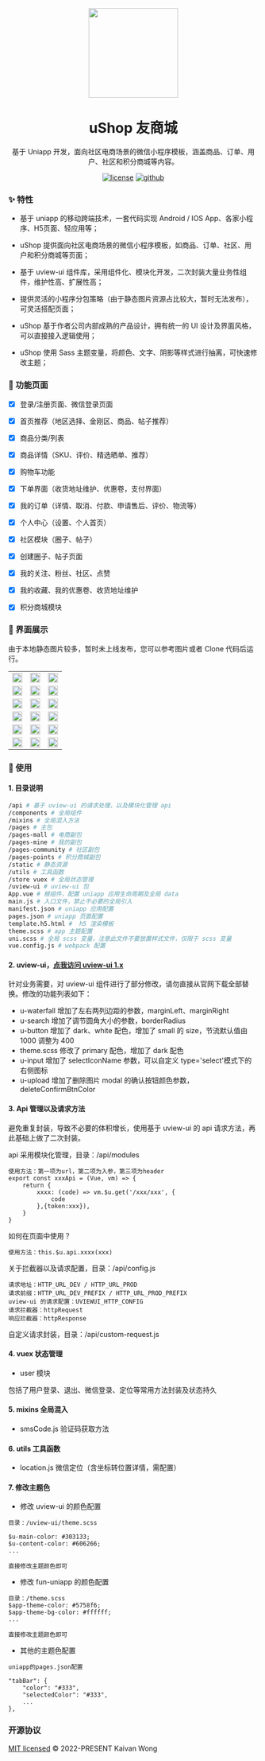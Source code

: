 <div align="center">
  <a href="https://github.com/kaivanwong/u-shop" target="_blank">
    <img width="180" src="./static/app/logo.png"/>
  </a>
</div>

<div align="center">
  <h1>uShop 友商城</h1>
  <div>
  
  基于 Uniapp 开发，面向社区电商场景的微信小程序模板，涵盖商品、订单、用户、社区和积分商城等内容。

[![license](https://img.shields.io/github/license/kaivanwong/u-shop)](./LICENSE)
[![github](https://img.shields.io/github/package-json/v/kaivanwong/u-shop)](https://github.com/kaivanwong/u-shop)

  </div>
</div>

### ✨ 特性

- 基于 uniapp 的移动跨端技术，一套代码实现 Android / IOS App、各家小程序、H5页面、轻应用等；

- uShop 提供面向社区电商场景的微信小程序模板，如商品、订单、社区、用户和积分商城等页面；

- 基于 uview-ui 组件库，采用组件化、模块化开发，二次封装大量业务性组件，维护性高、扩展性高；

- 提供灵活的小程序分包策略（由于静态图片资源占比较大，暂时无法发布），可灵活搭配页面；

- uShop 基于作者公司内部成熟的产品设计，拥有统一的 UI 设计及界面风格，可以直接接入逻辑使用；

- uShop 使用 Sass 主题变量，将颜色、文字、阴影等样式进行抽离，可快速修改主题；


### 📌 功能页面

- [x] 登录/注册页面、微信登录页面

- [x] 首页推荐（地区选择、金刚区、商品、帖子推荐）

- [x] 商品分类/列表

- [x] 商品详情（SKU、评价、精选晒单、推荐）

- [x] 购物车功能

- [x] 下单界面（收货地址维护、优惠卷，支付界面）

- [x] 我的订单（详情、取消、付款、申请售后、评价、物流等）

- [x] 个人中心（设置、个人首页）

- [x] 社区模块（圈子、帖子）

- [x] 创建圈子、帖子页面

- [x] 我的关注、粉丝、社区、点赞

- [x] 我的收藏、我的优惠卷、收货地址维护

- [x] 积分商城模块

### 🌰 界面展示

由于本地静态图片较多，暂时未上线发布，您可以参考图片或者 Clone 代码后运行。

<table>
    <tr>
        <td><img width="100%" src="./.readme/login.jpg"></td>
        <td><img width="100%" src="./.readme/home.jpg"></td>
        <td><img width="100%" src="./.readme/city-list.jpg"></td>
    </tr>
    <tr>
        <td><img width="100%" src="./.readme/shop-home.jpg"></td>
        <td><img width="100%" src="./.readme/community.jpg"></td>
        <td><img width="100%" src="./.readme/mine.jpg"></td>
    </tr>
    <tr>
        <td><img width="100%" src="./.readme/shop-detail.jpg"></td>
        <td><img width="100%" src="./.readme/shop-cart.jpg"></td>
        <td><img width="100%" src="./.readme/order-pay.jpg"></td>
    </tr>
    <tr>
        <td><img width="100%" src="./.readme/order-list.jpg"></td>
        <td><img width="100%" src="./.readme/order-after-sale.jpg"></td>
        <td><img width="100%" src="./.readme/address.jpg"></td>
    </tr>
    <tr>
        <td><img width="100%" src="./.readme/publish-community.jpg"></td>
        <td><img width="100%" src="./.readme/publish-post.jpg"></td>
        <td><img width="100%" src="./.readme/address.jpg"></td>
    </tr>
    <tr>
        <td><img width="100%" src="./.readme/mine-list.jpg"></td>
        <td><img width="100%" src="./.readme/order-express.jpg"></td>
        <td><img width="100%" src="./.readme/post.jpg"></td>
    </tr>
</table>

### 🌈 使用

#### 1. 目录说明

```sh
/api # 基于 uview-ui 的请求处理，以及模块化管理 api
/components # 全局组件
/mixins # 全局混入方法
/pages # 主包
/pages-mall # 电商副包
/pages-mine # 我的副包
/pages-community # 社区副包
/pages-points # 积分商城副包
/static # 静态资源
/utils # 工具函数
/store vuex # 全局状态管理
/uview-ui # uview-ui 包
App.vue # 根组件，配置 uniapp 应用生命周期及全局 data
main.js # 入口文件，禁止不必要的全局引入
manifest.json # uniapp 应用配置
pages.json # uniapp 页面配置
template.h5.html #  h5 渲染模板
theme.scss # app 主题配置
uni.scss # 全局 scss 变量，注意此文件不要放置样式文件，仅限于 scss 变量
vue.config.js # webpack 配置
```

#### 2. uview-ui，[点我访问 uview-ui 1.x](https://v1.uviewui.com/)

针对业务需要，对 uview-ui 组件进行了部分修改，请勿直接从官网下载全部替换。修改的功能列表如下：

- u-waterfall 增加了左右两列边距的参数，marginLeft、marginRight
- u-search 增加了调节圆角大小的参数，borderRadius
- u-button 增加了 dark、white 配色，增加了 small 的 size，节流默认值由 1000 调整为 400
- theme.scss 修改了 primary 配色，增加了 dark 配色
- u-input 增加了 selectIconName 参数，可以自定义 type='select'模式下的右侧图标
- u-upload 增加了删除图片 modal 的确认按钮颜色参数，deleteConfirmBtnColor

#### 3. Api 管理以及请求方法

避免重复封装，导致不必要的体积增长，使用基于 uview-ui 的 api 请求方法，再此基础上做了二次封装。

api 采用模块化管理，目录：/api/modules

```
使用方法：第一项为url，第二项为入参，第三项为header
export const xxxApi = (Vue, vm) => {
	return {
		xxxx: (code) => vm.$u.get('/xxx/xxx', {
			code
		},{token:xxx}),
	}
}
```

如何在页面中使用？

```
使用方法：this.$u.api.xxxx(xxx)
```

关于拦截器以及请求配置，目录：/api/config.js

```
请求地址：HTTP_URL_DEV / HTTP_URL_PROD
请求前缀：HTTP_URL_DEV_PREFIX / HTTP_URL_PROD_PREFIX
uview-ui 的请求配置：UVIEWUI_HTTP_CONFIG
请求拦截器：httpRequest
响应拦截器：httpResponse
```

自定义请求封装，目录：/api/custom-request.js

#### 4. vuex 状态管理

- user 模块

包括了用户登录、退出、微信登录、定位等常用方法封装及状态持久

#### 5. mixins 全局混入

- smsCode.js 验证码获取方法

#### 6. utils 工具函数

- location.js 微信定位（含坐标转位置详情，需配置）

#### 7. 修改主题色

- 修改 uview-ui 的颜色配置

```
目录：/uview-ui/theme.scss

$u-main-color: #303133;
$u-content-color: #606266;
...

直接修改主题颜色即可
```

- 修改 fun-uniapp 的颜色配置

```
目录：/theme.scss
$app-theme-color: #5758f6;
$app-theme-bg-color: #ffffff;
...

直接修改主题颜色即可
```

- 其他的主题色配置

```
uniapp的pages.json配置

"tabBar": {
	"color": "#333",
	"selectedColor": "#333",
	...
},
```

### 开源协议

[MIT licensed](./LICENSE) © 2022-PRESENT Kaivan Wong
